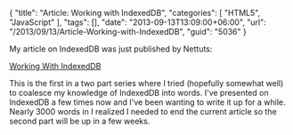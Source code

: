 {
	"title": "Article: Working with IndexedDB",
	"categories": [
		"HTML5",
		"JavaScript"
	],
	"tags": [],
	"date": "2013-09-13T13:09:00+06:00",
	"url": "/2013/09/13/Article-Working-with-IndexedDB",
	"guid": "5036"
}

<p>
My article on IndexedDB was just published by Nettuts:
</p>

<p>
<a href="http://net.tutsplus.com/tutorials/javascript-ajax/working-with-indexeddb/">Working With IndexedDB</a>
</p>

<p>
This is the first in a two part series where I tried (hopefully somewhat well) to coalesce my knowledge of IndexedDB into words. I've presented on IndexedDB a few times now and I've been wanting to write it up for a while. Nearly 3000 words in I realized I needed to end the current article so the second part will be up in a few weeks.
</p>